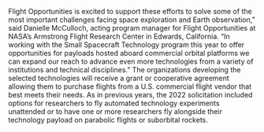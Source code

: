 Flight Opportunities is excited to support these efforts to solve some of the most important challenges facing space
exploration and Earth observation,” said Danielle McCulloch, acting program manager for Flight Opportunities at NASA’s
Armstrong Flight Research Center in Edwards, California. “In working with the Small Spacecraft Technology program this 
year to offer opportunities for payloads hosted aboard commercial orbital platforms we can expand our reach to advance 
even more technologies from a variety of institutions and technical disciplines.”
The organizations developing the selected technologies will receive a grant or cooperative agreement allowing them to 
purchase flights from a U.S. commercial flight vendor that best meets their needs. As in previous years, the 2022 
solicitation included options for researchers to fly automated technology experiments unattended or to have one or more 
researchers fly alongside their technology payload on parabolic flights or suborbital rockets.
